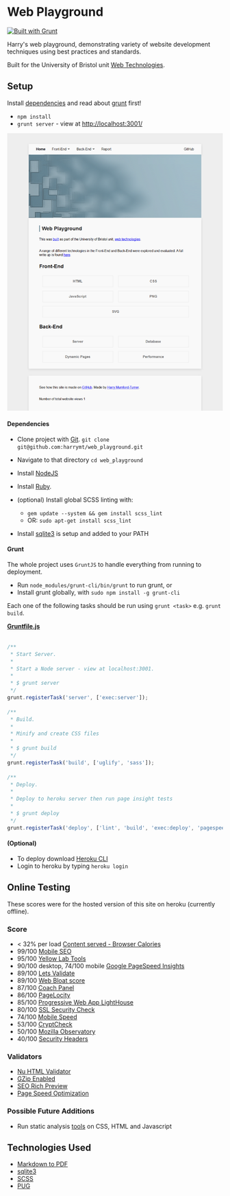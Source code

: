 # Web Playground

[![Built with Grunt](https://cdn.gruntjs.com/builtwith.svg)](http://gruntjs.com/)

Harry's web playground, demonstrating variety of website development techniques using best practices and standards.

Built for the University of Bristol unit [Web Technologies](https://www.cs.bris.ac.uk/Teaching/Resources/COMSM0104/cw/assign5/).

## Setup


Install [dependencies](#dependencies) and read about [grunt](#grunt) first!

- `npm install`
- `grunt server` - view at [http://localhost:3001/](http://localhost:3001/)


![Screenshot](screenshot.png "Screenshot")


#### Dependencies

- Clone project with [Git](https://git-scm.com/downloads). `git clone git@github.com:harrymt/web_playground.git`
- Navigate to that directory `cd web_playground`

- Install [NodeJS](https://nodejs.org/en/)
- Install [Ruby](https://www.ruby-lang.org/en/documentation/installation/).
- (optional) Install global SCSS linting with:
	- `gem update --system && gem install scss_lint`
	- OR: `sudo apt-get install scss_lint`
- Install [sqlite3](https://www.sqlite.org/download.html) is setup and added to your PATH



#### Grunt

The whole project uses `GruntJS` to handle everything from running to deployment.

- Run `node_modules/grunt-cli/bin/grunt` to run grunt, or
- Install grunt globally, with `sudo npm install -g grunt-cli`

Each one of the following tasks should be run using `grunt <task>`
e.g. `grunt build`.


**[Gruntfile.js](Gruntfile.js)**
```javascript

/**
 * Start Server.
 *
 * Start a Node server - view at localhost:3001.
 *
 * $ grunt server
 */
grunt.registerTask('server', ['exec:server']);

/**
 * Build.
 *
 * Minify and create CSS files
 *
 * $ grunt build
 */
grunt.registerTask('build', ['uglify', 'sass']);

/**
 * Deploy.
 *
 * Deploy to heroku server then run page insight tests
 *
 * $ grunt deploy
 */
grunt.registerTask('deploy', ['lint', 'build', 'exec:deploy', 'pagespeed']);
```

#### (Optional)

- To deploy download [Heroku CLI](https://devcenter.heroku.com/articles/getting-started-with-nodejs#set-up)
- Login to heroku by typing `heroku login`

## Online Testing

These scores were for the hosted version of this site on heroku (currently offline).

### Score

- < 32% per load [Content served - Browser Calories](https://chrome.google.com/webstore/detail/browser-calories/pdkibgfjegigkoaleelbkdpkgceljfco)
- 99/100 [Mobile SEO](https://varvy.com/)
- 95/100 [Yellow Lab Tools](http://yellowlab.tools/result/epshsg8xmb)
- 90/100 desktop, 74/100 mobile [Google PageSpeed Insights](https://developers.google.com/speed/pagespeed/insights/?url=https%3A%2F%2Fwebtechnologies.herokuapp.com%2F)
- 89/100 [Lets Validate](https://pro.letsvalidate.com/webtechnologies.herokuapp.com)
- 89/100 [Web Bloat score](http://www.webbloatscore.com?url=https://webtechnologies.herokuapp.com/)
- 87/100 [Coach Panel](https://chrome.google.com/webstore/detail/coach-panel/olecfjmnejnkjipoicfpneceppjeaemo)
- 86/100 [PageLocity](http://pagelocity.com/analyzer?url=https%3A%2F%2Fwebtechnologies.herokuapp.com)
- 85/100 [Progressive Web App LightHouse](https://developers.google.com/web/tools/lighthouse/)
- 80/100 [SSL Security Check](https://www.ssllabs.com/ssltest/analyze.html?d=webtechnologies.herokuapp.com)
- 74/100 [Mobile Speed](https://varvy.com/mobile/)
- 53/100 [CryptCheck](https://tls.imirhil.fr/https/webtechnologies.herokuapp.com)
- 50/100 [Mozilla Observatory](https://observatory.mozilla.org/analyze.html?host=webtechnologies.herokuapp.com)
- 40/100 [Security Headers](https://securityheaders.io/?q=https%3A%2F%2Fwebtechnologies.herokuapp.com%2F&followRedirects=on)

### Validators
- [Nu HTML Validator](https://validator.w3.org/nu/?doc=https%3A%2F%2Fwebtechnologies.herokuapp.com%2F)
- [GZip Enabled](https://checkgzipcompression.com/?url=https%3A%2F%2Fwebtechnologies.herokuapp.com%2F)
- [SEO Rich Preview](https://richpreview.com/?url=https://webtechnologies.herokuapp.com/)
- [Page Speed Optimization](https://varvy.com/pagespeed/)


### Possible Future Additions

- Run static analysis [tools](https://github.com/mre/awesome-static-analysis#css) on CSS, HTML and Javascript


## Technologies Used

- [Markdown to PDF](https://www.npmjs.com/package/markdown-pdf)
- [sqlite3](https://www.sqlite.org/download.html)
- [SCSS](http://sass-lang.com/)
- [PUG](https://pugjs.org)
